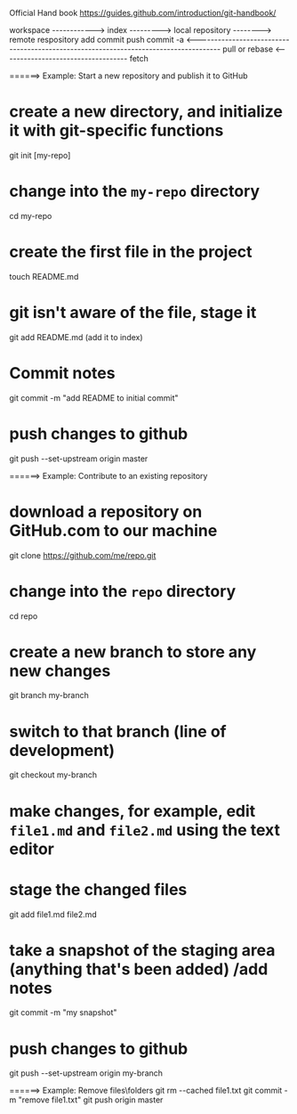 Official Hand book
https://guides.github.com/introduction/git-handbook/

           
workspace ------------> index ---------> local repository --------> remote respository
           add                  commit                     push
           commit -a
<-------------------------------------------------------------------------------------
                  pull or rebase
                                                  <-----------------------------------
                                                            fetch
                                                      
                 
           
======> Example: Start a new repository and publish it to GitHub
# create a new directory, and initialize it with git-specific functions
git init [my-repo]

# change into the `my-repo` directory
cd my-repo

# create the first file in the project
touch README.md

# git isn't aware of the file, stage it
git add README.md (add it to index)

# Commit notes
git commit -m "add README to initial commit"

# push changes to github
git push --set-upstream origin master



======> Example: Contribute to an existing repository
# download a repository on GitHub.com to our machine
git clone https://github.com/me/repo.git

# change into the `repo` directory
cd repo

# create a new branch to store any new changes
git branch my-branch

# switch to that branch (line of development)
git checkout my-branch

# make changes, for example, edit `file1.md` and `file2.md` using the text editor

# stage the changed files
git add file1.md file2.md

# take a snapshot of the staging area (anything that's been added) /add notes
git commit -m "my snapshot"

# push changes to github
git push --set-upstream origin my-branch


======> Example: Remove files\folders
git rm --cached file1.txt
git commit -m "remove file1.txt"
git push origin master  
